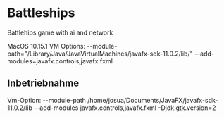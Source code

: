 # Battleships
Battlehips game with ai and network

MacOS 10.15.1 VM Options:
--module-path="/Library/Java/JavaVirtualMachines/javafx-sdk-11.0.2/lib/" --add-modules=javafx.controls,javafx.fxml

## Inbetriebnahme

Vm-Option: --module-path /home/josua/Documents/JavaFX/javafx-sdk-11.0.2/lib --add-modules javafx.controls,javafx.fxml -Djdk.gtk.version=2
